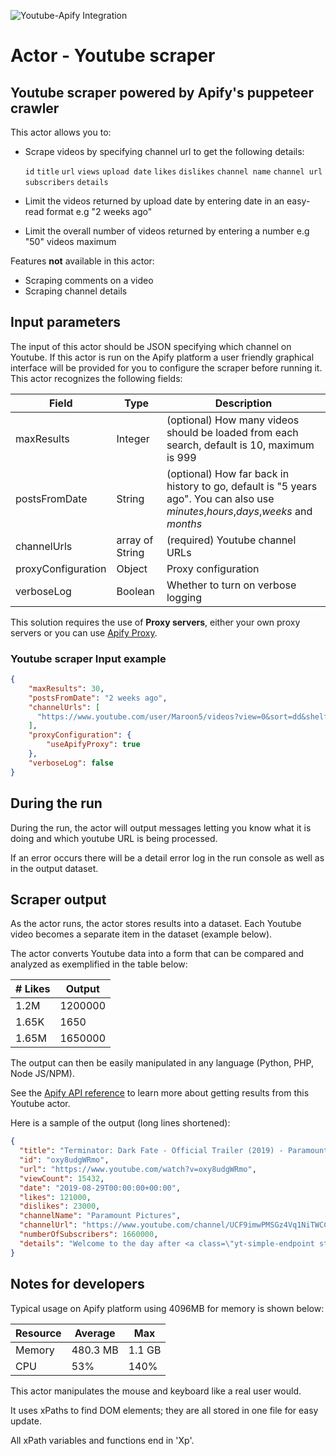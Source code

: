 ![Youtube-Apify Integration](https://user-images.githubusercontent.com/53663510/71532335-dd4f1200-28c0-11ea-8563-7b4e251b6d2e.png "Youtube-Apify Integration")

# Actor - Youtube scraper

## Youtube scraper powered by Apify's puppeteer crawler

This actor allows you to:
- Scrape videos by specifying channel url to get the following details:

  `id`
  `title`
  `url`
  `views`
  `upload date`
  `likes`
  `dislikes`
  `channel name`
  `channel url`
  `subscribers`
  `details`

- Limit the videos returned by upload date by entering date in an easy-read format e.g "2 weeks ago"
- Limit the overall number of videos returned by entering a number e.g "50" videos maximum

Features **not** available in this actor:
- Scraping comments on a video
- Scraping channel details

## Input parameters
The input of this actor should be JSON specifying which channel on Youtube.
If this actor is run on the Apify platform a user friendly graphical interface will be provided for you to configure the scraper before running it.
This actor recognizes the following fields:

| Field | Type | Description |
| ----- | ---- | ----------- |
| maxResults | Integer | (optional) How many videos should be loaded from each search, default is 10, maximum is 999 |
| postsFromDate | String | (optional) How far back in history to go, default is "5 years ago". You can also use *minutes*,*hours*,*days*,*weeks* and *months* |
| channelUrls | array of String | (required) Youtube channel URLs |
| proxyConfiguration | Object | Proxy configuration |
| verboseLog | Boolean | Whether to turn on verbose logging |


This solution requires the use of **Proxy servers**, either your own proxy servers or you can use <a href="https://www.apify.com/docs/proxy">Apify Proxy</a>.

### Youtube scraper Input example
```json
{
    "maxResults": 30,
    "postsFromDate": "2 weeks ago",
    "channelUrls": [
      "https://www.youtube.com/user/Maroon5/videos?view=0&sort=dd&shelf_id=0"
    ],
    "proxyConfiguration": {
        "useApifyProxy": true
    },
    "verboseLog": false
}
```
## During the run

During the run, the actor will output messages letting you know what it is doing and which youtube URL is being processed.

If an error occurs there will be a detail error log in the run console as well as in the output dataset.


## Scraper output

As the actor runs, the actor stores results into a dataset. Each Youtube video becomes a separate item in the dataset (example below).

The actor converts Youtube data into a form that can be compared and analyzed as exemplified in the table below:

| # Likes | Output |
| ----- | ---- |
| 1.2M | 1200000 |
| 1.65K | 1650 |
| 1.65M | 1650000 |

The output can then be easily manipulated in any language (Python, PHP, Node JS/NPM).

See the <a href="https://www.apify.com/docs/api" target="blank">Apify API reference</a> to learn more about getting results from this Youtube actor.

Here is a sample of the output (long lines shortened):

```json
{
  "title": "Terminator: Dark Fate - Official Trailer (2019) - Paramount Pictures",
  "id": "oxy8udgWRmo",
  "url": "https://www.youtube.com/watch?v=oxy8udgWRmo",
  "viewCount": 15432,
  "date": "2019-08-29T00:00:00+00:00",
  "likes": 121000,
  "dislikes": 23000,
  "channelName": "Paramount Pictures",
  "channelUrl": "https://www.youtube.com/channel/UCF9imwPMSGz4Vq1NiTWCC7g",
  "numberOfSubscribers": 1660000,
  "details": "Welcome to the day after <a class=\"yt-simple-endpoint style-sco..."
}
```

## Notes for developers

Typical usage on Apify platform using 4096MB for memory is shown below:

| Resource | Average | Max |
| ----- | ---- | ----------- |
| Memory | 480.3 MB | 1.1 GB |
| CPU | 53% | 140% |

This actor manipulates the mouse and keyboard like a real user would.

It uses xPaths to find DOM elements; they are all stored in one file for easy update.

All xPath variables and functions end in 'Xp'.
